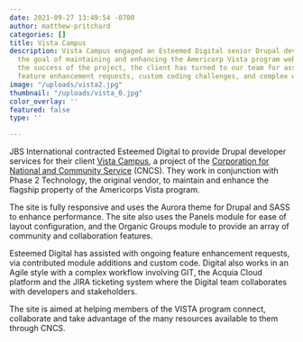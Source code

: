 ```yaml
---
date: 2021-09-27 13:49:54 -0700
author: matthew-pritchard
categories: []
title: Vista Campus
description: Vista Campus engaged an Esteemed Digital senior Drupal developer with
  the goal of maintaining and enhancing the Americorp Vista program website. Due to
  the success of the project, the client has turned to our team for assistance with
  feature enhancement requests, custom coding challenges, and complex workflows.
image: "/uploads/vista2.jpg"
thumbnail: "/uploads/vista_0.jpg"
color_overlay: ''
featured: false
type: ''

---
```

JBS International contracted Esteemed Digital to provide Drupal developer services for their client [Vista Campus](vistacampus.gov), a project of the [Corporation for National and Community Service](http://www.nationalservice.gov/) (CNCS). They work in conjunction with Phase 2 Technology, the original vendor, to maintain and enhance the flagship property of the Americorps Vista program. 

The site is fully responsive and uses the Aurora theme for Drupal and SASS to enhance performance. The site also uses the Panels module for ease of layout configuration, and the Organic Groups module to provide an array of community and collaboration features.

Esteemed Digital has assisted with ongoing feature enhancement requests, via contributed module additions and custom code. Digital also works in an Agile style with a complex workflow involving GIT, the Acquia Cloud platform and the JIRA ticketing system where the Digital team collaborates with developers and stakeholders.

The site is aimed at helping members of the VISTA program connect, collaborate and take advantage of the many resources available to them through CNCS.